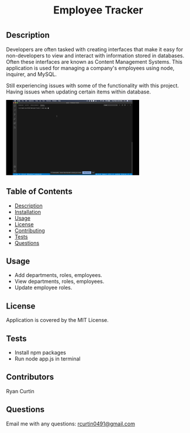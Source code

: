   <h1 align="center">Employee Tracker<h1>

   ## Description
  Developers are often tasked with creating interfaces that make it easy for non-developers to view and interact with information stored in databases. Often these interfaces are known as Content Management Systems. This application is used for managing a company's employees using node, inquirer, and MySQL.

  Still experiencing issues with some of the functionality with this project.  Having issues when updating certain items within database.

  ![Employee Tracker](Assets/EmployeeTracker.gif)

  ## Table of Contents
  - [Description](#description)
  - [Installation](#installation)
  - [Usage](#usage)
  - [License](#license)
  - [Contributing](#contributing)
  - [Tests](#tests)
  - [Questions](#questions)

  ## Usage
  * Add departments, roles, employees.
  * View departments, roles, employees.
  * Update employee roles.

  ## License
  Application is covered by the MIT License.

  ## Tests
  * Install npm packages
  * Run node app.js in terminal

  ## Contributors
  Ryan Curtin

  ## Questions
  Email me with any questions: rcurtin0491@gmail.com